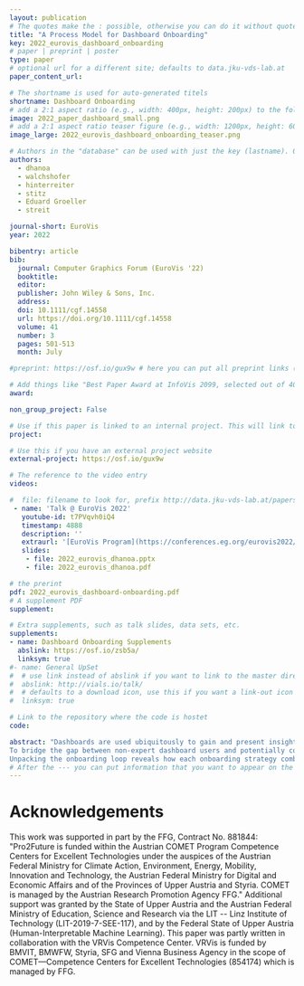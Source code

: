```yaml
---
layout: publication
# The quotes make the : possible, otherwise you can do it without quotes
title: "A Process Model for Dashboard Onboarding"
key: 2022_eurovis_dashboard_onboarding
# paper | preprint | poster
type: paper
# optional url for a different site; defaults to data.jku-vds-lab.at
paper_content_url:

# The shortname is used for auto-generated titels
shortname: Dashboard Onboarding
# add a 2:1 aspect ratio (e.g., width: 400px, height: 200px) to the folder /assets/images/papers/
image: 2022_paper_dashboard_small.png
# add a 2:1 aspect ratio teaser figure (e.g., width: 1200px, height: 600px) to the folder /assets/images/papers/
image_large: 2022_eurovis_dashboard_onboarding_teaser.png

# Authors in the "database" can be used with just the key (lastname). Others can be written properly.
authors:
  - dhanoa
  - walchshofer
  - hinterreiter
  - stitz
  - Eduard Groeller
  - streit

journal-short: EuroVis
year: 2022

bibentry: article
bib:
  journal: Computer Graphics Forum (EuroVis '22)
  booktitle:
  editor:
  publisher: John Wiley & Sons, Inc.
  address:
  doi: 10.1111/cgf.14558
  url: https://doi.org/10.1111/cgf.14558
  volume: 41
  number: 3
  pages: 501-513
  month: July

#preprint: https://osf.io/gux9w # here you can put all preprint links (arxiv.org, osf.io,...)

# Add things like "Best Paper Award at InfoVis 2099, selected out of 4000 submissions"
award:

non_group_project: False

# Use if this paper is linked to an internal project. This will link to the project site
project:

# Use this if you have an external project website
external-project: https://osf.io/gux9w

# The reference to the video entry
videos:

#  file: filename to look for, prefix http://data.jku-vds-lab.at/papers/
 - name: 'Talk @ EuroVis 2022'
   youtube-id: t7PVqvh0iQ4
   timestamp: 4888
   description: ''
   extraurl: '[EuroVis Program](https://conferences.eg.org/eurovis2022/program/)'
   slides:
    - file: 2022_eurovis_dhanoa.pptx
    - file: 2022_eurovis_dhanoa.pdf

# the prerint
pdf: 2022_eurovis_dashboard-onboarding.pdf
# A supplement PDF
supplement:

# Extra supplements, such as talk slides, data sets, etc.
supplements:
- name: Dashboard Onboarding Supplements
  abslink: https://osf.io/zsb5a/
  linksym: true
#- name: General UpSet
#  # use link instead of abslink if you want to link to the master directory
#  abslink: http://vials.io/talk/
#  # defaults to a download icon, use this if you want a link-out icon
#  linksym: true

# Link to the repository where the code is hostet
code:

abstract: "Dashboards are used ubiquitously to gain and present insights into data by means of interactive visualizations.
To bridge the gap between non-expert dashboard users and potentially complex datasets and/or visualizations, a variety of onboarding strategies are employed, including videos, narration, and interactive tutorials. We propose a process model for dashboard onboarding which formalizes and unifies such diverse onboarding strategies. Our model introduces the onboarding loop alongside the dashboard usage loop.
Unpacking the onboarding loop reveals how each onboarding strategy combines selected building blocks of the dashboard with an onboarding narrative. Specific means are applied to this narration sequence for onboarding, which results in onboarding artifacts that are presented to the user via an interface. We concretize these concepts by showing how our process model can be used to describe a selection of real-world onboarding examples. Finally, we discuss how our model can serve as an actionable blueprint for developing new onboarding systems."
# After the --- you can put information that you want to appear on the website using markdown formatting or HTML. A good example are acknowledgements, extra references, an erratum, etc.
---
```


# Acknowledgements

This work was supported in part by the FFG, Contract No. 881844: "Pro2Future is funded within the Austrian COMET Program Competence Centers for Excellent Technologies under the auspices of the Austrian Federal Ministry for Climate Action, Environment, Energy, Mobility, Innovation and Technology, the Austrian Federal Ministry for Digital and Economic Affairs and of the Provinces of Upper Austria and Styria. COMET is managed by the Austrian Research Promotion Agency FFG."
Additional support was granted by the State of Upper Austria and the Austrian Federal Ministry of Education, Science and Research via the LIT -- Linz Institute of Technology (LIT-2019-7-SEE-117), and by the Federal State of Upper Austria (Human-Interpretable Machine Learning).
This paper was partly written in collaboration with the VRVis Competence Center. VRVis is funded by BMVIT, BMWFW, Styria, SFG and Vienna Business Agency in the scope of COMET—Competence Centers for Excellent Technologies (854174) which is managed by FFG.
